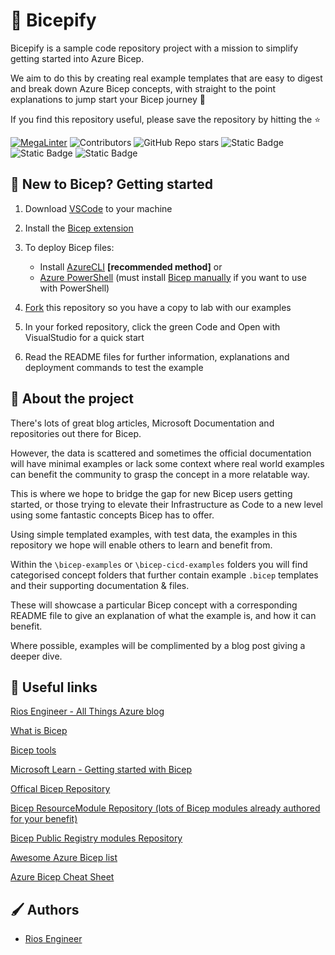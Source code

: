 # 💪 Bicepify

Bicepify is a sample code repository project with a mission to simplify getting started into Azure Bicep.

We aim to do this by creating real example templates that are easy to digest and break down Azure Bicep concepts, with straight to the point explanations to jump start your Bicep journey 🚀

If you find this repository useful, please save the repository by hitting the ⭐

[![MegaLinter](https://github.com/riosengineer/Bicepify/actions/workflows/mega-linter.yml/badge.svg)](https://github.com/riosengineer/Bicepify/actions/workflows/mega-linter.yml) ![Contributors](https://img.shields.io/github/contributors/RiosEngineer/Bicepify?color=dark-green) ![GitHub Repo stars](https://img.shields.io/github/stars/riosengineer/bicepify)
![Static Badge](https://img.shields.io/badge/Bicep-Learning-blue?logo=microsoftazure&color=%230078D4) ![Static Badge](https://img.shields.io/badge/Bicep-Azure_DevOps-blue?logo=azuredevops&color=%230078D4) ![Static Badge](https://img.shields.io/badge/Bicep-GitHub%20Actions-blue?logo=GitHub&color=%230078D4)

## 🧬 New to Bicep? Getting started

1. Download [VSCode](https://code.visualstudio.com/download) to your machine

2. Install the [Bicep extension](https://marketplace.visualstudio.com/items?itemName=ms-azuretools.vscode-bicep)

3. To deploy Bicep files:
    - Install [AzureCLI](https://learn.microsoft.com/en-us/cli/azure/install-azure-cli-windows?tabs=azure-cli) **[recommended method]** or
    - [Azure PowerShell](https://learn.microsoft.com/en-us/powershell/azure/install-azure-powershell?view=azps-10.3.0) (must install [Bicep manually](https://learn.microsoft.com/en-us/azure/azure-resource-manager/bicep/install#install-manually) if you want to use with PowerShell)

4. [Fork](https://github.com/riosengineer/Bicepify/fork) this repository so you have a copy to lab with our examples

5. In your forked repository, click the green Code and Open with VisualStudio for a quick start

6. Read the README files for further information, explanations and deployment commands to test the example

## 🧪 About the project

There's lots of great blog articles, Microsoft Documentation and repositories out there for Bicep.

However, the data is scattered and sometimes the official documentation will have minimal examples or lack some context where real world examples can benefit the community to grasp the concept in a more relatable way.

This is where we hope to bridge the gap for new Bicep users getting started, or those trying to elevate their Infrastructure as Code to a new level using some fantastic concepts Bicep has to offer.

Using simple templated examples, with test data, the examples in this repository we hope will enable others to learn and benefit from.

Within the `\bicep-examples` or `\bicep-cicd-examples` folders you will find categorised concept folders that further contain example `.bicep` templates and their supporting documentation & files.

These will showcase a particular Bicep concept with a corresponding README file to give an explanation of what the example is, and how it can benefit.

Where possible, examples will be complimented by a blog post giving a deeper dive.

## 📎 Useful links

[Rios Engineer - All Things Azure blog](https://rios.engineer/)

[What is Bicep](https://learn.microsoft.com/en-us/azure/azure-resource-manager/bicep/overview?tabs=bicep)

[Bicep tools](https://learn.microsoft.com/en-us/azure/azure-resource-manager/bicep/install)

[Microsoft Learn - Getting started with Bicep](https://learn.microsoft.com/en-us/azure/azure-resource-manager/bicep/learn-bicep)

[Offical Bicep Repository](https://github.com/Azure/bicep)

[Bicep ResourceModule Repository (lots of Bicep modules already authored for your benefit)](https://github.com/Azure/ResourceModules)

[Bicep Public Registry modules Repository](https://github.com/Azure/bicep-registry-modules)

[Awesome Azure Bicep list](https://github.com/ElYusubov/AWESOME-Azure-Bicep)

[Azure Bicep Cheat Sheet](https://github.com/johnlokerse/azure-bicep-cheat-sheet)

## 🖌️ Authors

- [Rios Engineer](https://www.github.com/riosengineer)
